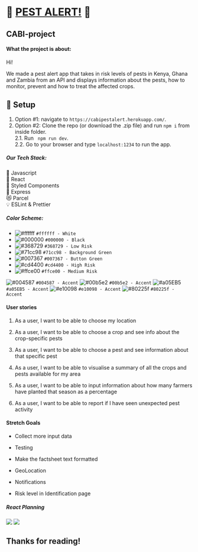 # :bug: [PEST ALERT!](https://cabipestalert.herokuapp.com/) :bug:

## CABI-project

#### What the project is about: 

Hi! 

We made a pest alert app that takes in risk levels of pests in Kenya, Ghana and Zambia from an API and displays information about the pests, how to monitor, prevent and how to treat the affected crops. 

## :vertical_traffic_light: Setup

1. Option #1: navigate to `https://cabipestalert.herokuapp.com/`.
2. Option #2: Clone the repo (or download the .zip file) and run ` npm i ` from inside folder. <br/>
2.1. Run ` npm run dev`. <br/>
2.2. Go to your browser and type `localhost:1234` to run the app. 

##### Our Tech Stack:
🧩 Javascript\
:battery: React\
🎨 Styled Components\
:train: Express\
:heart_eyes_cat: Parcel\
:bulb: ESLint & Prettier

##### Color Scheme:
- ![#ffffff](https://placehold.it/15/ffffff/000000?text=+) `#ffffff - White`
- ![#000000](https://placehold.it/15/000000/000000?text=+) `#000000 - Black`
- ![#368729](https://placehold.it/15/368729/000000?text=+) `#368729 - Low Risk`
- ![#71cc98](https://placehold.it/15/71cc98/000000?text=+) `#71cc98 - Background Green`
- ![#007367](https://placehold.it/15/007367/000000?text=+) `#007367 - Button Green`
- ![#cd4400](https://placehold.it/15/cd4400/000000?text=+) `#cd4400 - High Risk`
- ![#ffce00](https://placehold.it/15/ffce00/000000?text=+) `#ffce00 - Medium Risk`

![#004587](https://placehold.it/15/004587/000000?text=+) `#004587 - Accent`
![#00b5e2](https://placehold.it/15/00b5e2/000000?text=+) `#00b5e2 - Accent`
![#a05EB5](https://placehold.it/15/a05EB5/000000?text=+) `#a05EB5 - Accent`
![#e10098](https://placehold.it/15/e10098/000000?text=+) `#e10098 - Accent`
![#80225f](https://placehold.it/15/80225f/000000?text=+) `#80225f - Accent`

#### User stories 

1. As a user, I want to be able to choose my location

2. As a user, I want to be able to choose a crop and see info about the crop-specific pests

3. As a user, I want to be able to choose a pest and see information about that specific pest

4. As a user, I want to be able to visualise a summary of all the crops and pests available for my area

5. As a user, I want to be able to input information about how many farmers have planted that season as a percentage

6. As a user, I want to be able to report if I have seen unexpected pest activity

#### Stretch Goals

- Collect more input data 

- Testing

- Make the factsheet text formatted 

- GeoLocation

- Notifications

- Risk level in Identification page

##### React Planning
![](https://user-images.githubusercontent.com/41472850/52576240-9cb8e800-2e17-11e9-8f4a-1b3bffe48df0.png)
![](https://user-images.githubusercontent.com/41472850/52576456-01744280-2e18-11e9-9bba-8e08b720ebeb.png)

## Thanks for reading!
